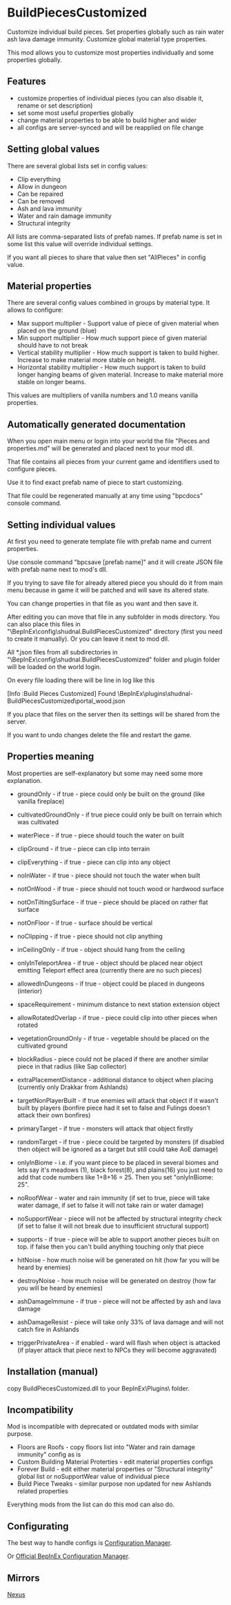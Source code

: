 # BuildPiecesCustomized
Customize individual build pieces. Set properties globally such as rain water ash lava damage immunity. Customize global material type properties.

This mod allows you to customize most properties individually and some properties globally.

## Features
* customize properties of individual pieces (you can also disable it, rename or set description)
* set some most useful properties globally
* change material properties to be able to build higher and wider
* all configs are server-synced and will be reapplied on file change

## Setting global values

There are several global lists set in config values:
* Clip everything
* Allow in dungeon
* Can be repaired
* Can be removed
* Ash and lava immunity
* Water and rain damage immunity
* Structural integrity

All lists are comma-separated lists of prefab names. If prefab name is set in some list this value will override individual settings.

If you want all pieces to share that value then set "AllPieces" in config value.

## Material properties

There are several config values combined in groups by material type. It allows to configure:
* Max support multiplier - Support value of piece of given material when placed on the ground (blue)
* Min support multiplier - How much support piece of given material should have to not break
* Vertical stability multiplier - How much support is taken to build higher. Increase to make material more stable on height.
* Horizontal stability multiplier - How much support is taken to build longer hanging beams of given material. Increase to make material more stable on longer beams.

This values are multipliers of vanilla numbers and 1.0 means vanilla properties.

## Automatically generated documentation

When you open main menu or login into your world the file "Pieces and properties.md" will be generated and placed next to your mod dll.

That file contains all pieces from your current game and identifiers used to configure pieces.

Use it to find exact prefab name of piece to start customizing.

That file could be regenerated manually at any time using "bpcdocs" console command.

## Setting individual values

At first you need to generate template file with prefab name and current properties.

Use console command "bpcsave [prefab name]" and it will create JSON file with prefab name next to mod's dll.

If you trying to save file for already altered piece you should do it from main menu because in game it will be patched and will save its altered state.

You can change properties in that file as you want and then save it.

After editing you can move that file in any subfolder in mods directory. You can also place this files in "\BepInEx\config\shudnal.BuildPiecesCustomized" directory (first you need to create it manually). Or you can leave it next to mod dll.

All *.json files from all subdirectories in "\BepInEx\config\shudnal.BuildPiecesCustomized" folder and plugin folder will be loaded on the world login.

On every file loading there will be line in log like this

[Info   :Build Pieces Customized] Found \BepInEx\plugins\shudnal-BuildPiecesCustomized\portal_wood.json

If you place that files on the server then its settings will be shared from the server.

If you want to undo changes delete the file and restart the game.

## Properties meaning

Most properties are self-explanatory but some may need some more explanation.
* groundOnly - if true - piece could only be built on the ground (like vanilla fireplace)
* cultivatedGroundOnly - if true piece could only be built on terrain which was cultivated 
* waterPiece - if true - piece should touch the water on built
* clipGround - if true -  piece can clip into terrain
* clipEverything - if true - piece can clip into any object
* noInWater - if true - piece should not touch the water when built
* notOnWood - if true - piece should not touch wood or hardwood surface
* notOnTiltingSurface - if true - piece should be placed on rather flat surface
* notOnFloor - if true - surface should be vertical
* noClipping - if true - piece should not clip anything
* inCeilingOnly - if true - object should hang from the ceiling
* onlyInTeleportArea - if true - object should be placed near object emitting Teleport effect area (currently there are no such pieces)
* allowedInDungeons - if true - object could be placed in dungeons (interior)
* spaceRequirement - minimum distance to next station extension object
* allowRotatedOverlap - if true - piece could clip into other pieces when rotated
* vegetationGroundOnly - if true - vegetable should be placed on the cultivated ground
* blockRadius - piece could not be placed if there are another similar piece in that radius (like Sap collector)
* extraPlacementDistance - additional distance to object when placing (currently only Drakkar from Ashlands)
* targetNonPlayerBuilt - if true enemies will attack that object if it wasn't built by players (bonfire piece had it set to false and Fulings doesn't attack their own bonfires)
* primaryTarget - if true - monsters will attack that object firstly
* randomTarget - if true - piece could be targeted by monsters (if disabled then object will be ignored as a target but still could take AoE damage)
* onlyInBiome - i.e. if you want piece to be placed in several biomes and lets say it's meadows (1), black forest(8), and plains(16) you just need to add that code numbers like 1+8+16 = 25. Then you set "onlyInBiome: 25".

* noRoofWear - water and rain immunity (if set to true, piece will take water damage, if set to false it will not take rain or water damage)
* noSupportWear - piece will not be affected by structural integrity check (if set to false it will not break due to insufficient structural support)
* supports - if true - piece will be able to support another pieces built on top. if false then you can't build anything touching only that piece
* hitNoise - how much noise will be generated on hit (how far you will be heard by enemies)
* destroyNoise - how much noise will be generated on destroy (how far you will be heard by enemies)
* ashDamageImmune - if true - piece will not be affected by ash and lava damage
* ashDamageResist - piece will take only 33% of lava damage and will not catch fire in Ashlands
* triggerPrivateArea - if enabled - ward will flash when object is attacked (if player attack that piece next to NPCs they will become aggravated)

## Installation (manual)
copy BuildPiecesCustomized.dll to your BepInEx\Plugins\ folder.

## Incompatibility
Mod is incompatible with deprecated or outdated mods with similar purpose.

* Floors are Roofs - copy floors list into "Water and rain damage immunity" config as is
* Custom Building Material Proterties - edit material properties configs
* Forever Build - edit either material properties or "Structural integrity" global list or noSupportWear value of individual piece
* Build Piece Tweaks - similar purpose non updated for new Ashlands related properties

Everything mods from the list can do this mod can also do.

## Configurating
The best way to handle configs is [Configuration Manager](https://thunderstore.io/c/valheim/p/shudnal/ConfigurationManager/).

Or [Official BepInEx Configuration Manager](https://thunderstore.io/c/valheim/p/Azumatt/Official_BepInEx_ConfigurationManager/).

## Mirrors
[Nexus](https://www.nexusmods.com/valheim/mods/2782)